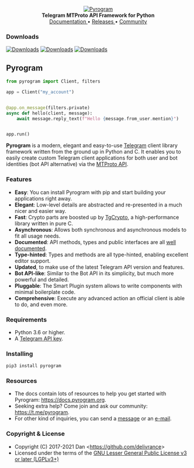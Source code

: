 <p align="center">
    <a href="https://github.com/pyrogram/pyrogram">
        <img src="https://i.imgur.com/BOgY9ai.png" alt="Pyrogram">
    </a>
    <br>
    <b>Telegram MTProto API Framework for Python</b>
    <br>
    <a href="https://docs.pyrogram.org">
        Documentation
    </a>
    •
    <a href="https://github.com/pyrogram/pyrogram/releases">
        Releases
    </a>
    •
    <a href="https://t.me/Pyrogram">
        Community
    </a>
</p>


### Downloads

[![Downloads](https://static.pepy.tech/personalized-badge/pyrogram?period=total&units=abbreviation&left_color=lightgrey&right_color=orange&left_text=Downloads)](https://pepy.tech/project/pyrogram) [![Downloads](https://static.pepy.tech/personalized-badge/pyrogram?period=month&units=abbreviation&left_color=lightgrey&right_color=orange&left_text=Downloads/month)](https://pepy.tech/project/pyrogram) [![Downloads](https://static.pepy.tech/personalized-badge/pyrogram?period=week&units=abbreviation&left_color=lightgrey&right_color=orange&left_text=Downloads/week)](https://pepy.tech/project/pyrogram)

## Pyrogram

``` python
from pyrogram import Client, filters

app = Client("my_account")


@app.on_message(filters.private)
async def hello(client, message):
    await message.reply_text(f"Hello {message.from_user.mention}")


app.run()
```

**Pyrogram** is a modern, elegant and easy-to-use [Telegram](https://telegram.org/) client library framework written
from the ground up in Python and C. It enables you to easily create custom Telegram client applications for both user
and bot identities (bot API alternative) via the [MTProto API](https://docs.pyrogram.org/topics/mtproto-vs-botapi).

### Features

- **Easy**: You can install Pyrogram with pip and start building your applications right away.
- **Elegant**: Low-level details are abstracted and re-presented in a much nicer and easier way.
- **Fast**: Crypto parts are boosted up by [TgCrypto](https://github.com/pyrogram/tgcrypto), a high-performance library
  written in pure C.
- **Asynchronous**: Allows both synchronous and asynchronous models to fit all usage needs.
- **Documented**: API methods, types and public interfaces are all [well documented](https://docs.pyrogram.org).
- **Type-hinted**: Types and methods are all type-hinted, enabling excellent editor support.
- **Updated**, to make use of the latest Telegram API version and features.
- **Bot API-like**: Similar to the Bot API in its simplicity, but much more powerful and detailed.
- **Pluggable**: The Smart Plugin system allows to write components with minimal boilerplate code.
- **Comprehensive**: Execute any advanced action an official client is able to do, and even more.

### Requirements

- Python 3.6 or higher.
- A [Telegram API key](https://docs.pyrogram.org/intro/setup#api-keys).

### Installing

``` bash
pip3 install pyrogram
```

### Resources

- The docs contain lots of resources to help you get started with Pyrogram: https://docs.pyrogram.org.
- Seeking extra help? Come join and ask our community: https://t.me/pyrogram.
- For other kind of inquiries, you can send a [message](https://t.me/haskell) or an [e-mail](mailto:dan@pyrogram.org).

### Copyright & License

- Copyright (C) 2017-2021 Dan <<https://github.com/delivrance>>
- Licensed under the terms of the [GNU Lesser General Public License v3 or later (LGPLv3+)](COPYING.lesser)
